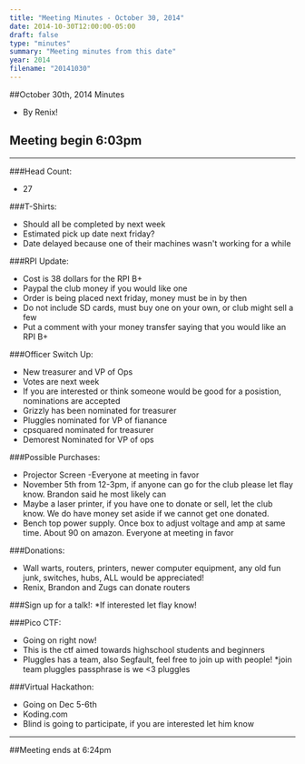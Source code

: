 ```yaml
---
title: "Meeting Minutes - October 30, 2014"
date: 2014-10-30T12:00:00-05:00
draft: false
type: "minutes"
summary: "Meeting minutes from this date"
year: 2014
filename: "20141030"
---
```


##October 30th, 2014 Minutes
* By Renix!

## Meeting begin 6:03pm

 - - -

###Head Count:
* 27

###T-Shirts:
* Should all be completed by next week
* Estimated pick up date next friday?
* Date delayed because one of their machines wasn't working for a while

###RPI Update:
* Cost is 38 dollars for the RPI B+
* Paypal the club money if you would like one
* Order is being placed next friday, money must be in by then
* Do not include SD cards, must buy one on your own, or club might sell a few
* Put a comment with your money transfer saying that you would like an RPI B+

###Officer Switch Up:
* New treasurer and VP of Ops
* Votes are next week
* If you are interested or think someone would be good for a posistion, nominations are accepted
* Grizzly has been nominated for treasurer 
* Pluggles nominated for VP of fianance 
* cpsquared nominated for treasurer
* Demorest Nominated for VP of ops

###Possible Purchases:
* Projector Screen -Everyone at meeting in favor
* November 5th from 12-3pm, if anyone can go for the club please let flay know. Brandon said he most likely can
* Maybe a laser printer, if you have one to donate or sell, let the club know. We do have money set aside if we cannot get one donated.
* Bench top power supply. Once box to adjust voltage and amp at same time. About 90 on amazon. Everyone at meeting in favor

###Donations:
* Wall warts, routers, printers, newer computer equipment, any old fun junk, switches, hubs, ALL would be appreciated!
* Renix, Brandon and Zugs can donate routers

###Sign up for a talk!:
*If interested let flay know!

###Pico CTF:
* Going on right now!
* This is the ctf aimed towards highschool students and beginners 
* Pluggles has a team, also Segfault, feel free to join up with people!
*join team pluggles passphrase is we <3 pluggles

###Virtual Hackathon:
* Going on Dec 5-6th
* Koding.com
* Blind is going to participate, if you are interested let him know

- - - 

##Meeting ends at 6:24pm
